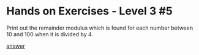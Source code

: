 # Hands on Exercises - Level 3 #5  

Print out the remainder modulus which is found for each number between 10 and 100 when it is divided by 4.  
  
[answer](https://play.golang.org/p/ohfJOW9euy)
